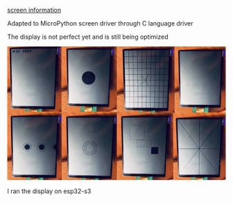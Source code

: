 [screen information](https://www.youtube.com/watch?v=QzQYRK2JXyA)

Adapted to MicroPython screen driver through C language driver

The display is not perfect yet and is still being optimized

![Display Effect](img/1.jpg)

I ran the display on esp32-s3
